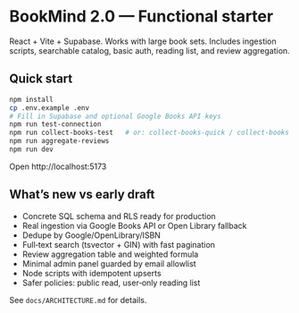 # BookMind 2.0 — Functional starter

React + Vite + Supabase. Works with large book sets. Includes ingestion scripts, searchable catalog, basic auth, reading list, and review aggregation.

## Quick start

```bash
npm install
cp .env.example .env
# Fill in Supabase and optional Google Books API keys
npm run test-connection
npm run collect-books-test   # or: collect-books-quick / collect-books
npm run aggregate-reviews
npm run dev
```

Open http://localhost:5173

## What’s new vs early draft

- Concrete SQL schema and RLS ready for production
- Real ingestion via Google Books API or Open Library fallback
- Dedupe by Google/OpenLibrary/ISBN
- Full‑text search (tsvector + GIN) with fast pagination
- Review aggregation table and weighted formula
- Minimal admin panel guarded by email allowlist
- Node scripts with idempotent upserts
- Safer policies: public read, user‑only reading list

See `docs/ARCHITECTURE.md` for details.
